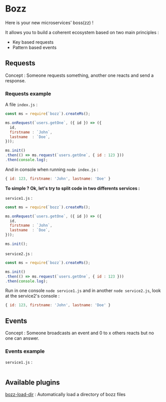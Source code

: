 # Bozz

Here is your new microservices' boss(zz) !

It allows you to build a coherent ecosystem based on two main principles :

  + Key based requests
  + Pattern based events

## Requests

Concept : Someone requests something, another one reacts and send a response.

### Requests example

A file `index.js` :
```javascript
const ms = require(`bozz`).createMs();

ms.onRequest(`users.getOne`, ({ id }) => ({
  id,
  firstname : `John`,
  lastname  : `Doe`,
}));

ms.init()
.then(() => ms.request(`users.getOne`, { id : 123 }))
.then(console.log);
```

And in console when running `node index.js` :
```javascript
{ id: 123, firstname: 'John', lastname: 'Doe' }
```

**To simple ? Ok, let's try to split code in two differents services :**

`service1.js` :
```javascript
const ms = require(`bozz`).createMs();

ms.onRequest(`users.getOne`, ({ id }) => ({
  id,
  firstname : `John`,
  lastname  : `Doe`,
}));

ms.init();
```

`service2.js` :
```javascript
const ms = require(`bozz`).createMs();

ms.init()
.then(() => ms.request(`users.getOne`, { id : 123 }))
.then(console.log);
```

Run in one console `node service1.js` and in another `node service2.js`, look at the service2's console :
```javascript
{ id: 123, firstname: 'John', lastname: 'Doe' }
```

## Events

Concept : Someone broadcasts an event and 0 to x others reacts but no one can answer.

### Events example

`service1.js` :
```javascript
```

## Available plugins

[bozz-load-dir](https://www.npmjs.com/package/bozz-load-dir) : Automatically load a directory of bozz files
